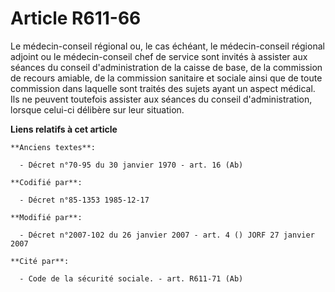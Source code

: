 # Article R611-66

Le médecin-conseil régional ou, le cas échéant, le médecin-conseil régional adjoint ou le médecin-conseil chef de service
sont invités à assister aux séances du conseil d'administration de la caisse de base, de la commission de recours amiable, de
la commission sanitaire et sociale ainsi que de toute commission dans laquelle sont traités des sujets ayant un aspect
médical. Ils ne peuvent toutefois assister aux séances du conseil d'administration, lorsque celui-ci délibère sur leur
situation.

**Liens relatifs à cet article**

	**Anciens textes**:

	  - Décret n°70-95 du 30 janvier 1970 - art. 16 (Ab)

	**Codifié par**:

	  - Décret n°85-1353 1985-12-17

	**Modifié par**:

	  - Décret n°2007-102 du 26 janvier 2007 - art. 4 () JORF 27 janvier 2007

	**Cité par**:

	  - Code de la sécurité sociale. - art. R611-71 (Ab)
